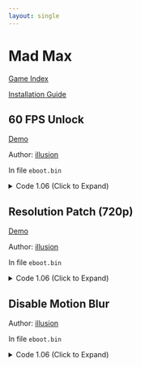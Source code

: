 ```yaml
---
layout: single
---
```


# Mad Max

[Game Index](/patch/#ps4)

[Installation Guide](/install-instructions/)

## 60 FPS Unlock

[Demo](https://youtu.be/Cr-fdcSJros)

Author: [illusion](https://twitter.com/illusion0002)

In file `eboot.bin`

<details>
<summary>Code 1.06 (Click to Expand)</summary>

{% highlight yml %}
- game: "Mad Max"
  app_ver: "01.06"
  patch_ver: "1.0"
  name: "60 FPS Unlock"
  author: "illusion"
  arch: generic_orbis
  enabled: False
  patch_list:
        - [ bytes, 0xF2F900, "BE 00 00 00 00 90 90 90" ]
{% endhighlight %}

</details>

## Resolution Patch (720p)

[Demo](https://youtu.be/Cr-fdcSJros)

Author: [illusion](https://twitter.com/illusion0002)

In file `eboot.bin`

<details>
<summary>Code 1.06 (Click to Expand)</summary>

{% highlight yml %}
- game: "Mad Max"
  app_ver: "01.06"
  patch_ver: "1.0"
  name: "Resolution Patch (720p)"
  author: "illusion"
  arch: generic_orbis
  enabled: False
  patch_list:
        # 1920x1080 -> 1280x720
        - [ bytes, 0xA92F48, "00 05 00 00 D0 02 00 00" ]
{% endhighlight %}

</details>

## Disable Motion Blur

Author: [illusion](https://twitter.com/illusion0002)

In file `eboot.bin`

<details>
<summary>Code 1.06 (Click to Expand)</summary>

{% highlight yml %}
- game: "Mad Max"
  app_ver: "01.06"
  patch_ver: "1.0"
  name: "Disable Motion Blur"
  author: "illusion"
  arch: generic_orbis
  enabled: False
  patch_list:
        - [ bytes, 0xAA7F5A, "00" ]
{% endhighlight %}

</details>
